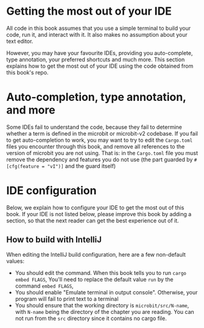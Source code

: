 # Getting the most out of your IDE

All code in this book assumes that you use a simple terminal to build your code,
run it, and interact with it. It also makes no assumption about your text editor.

However, you may have your favourite IDEs, providing you auto-complete, type annotation,
your preferred shortcuts and much more. This section explains how to get the most out
of your IDE using the code obtained from this book's repo.

# Auto-completion, type annotation, and more

Some IDEs fail to understand the code, because they fail to determine whether a term
is defined in the microbit or microbit-v2 codebase. If you fail to get auto-completion to work,
you may want to try to edit the `Cargo.toml` files you encounter through this book, and remove
all references to the version of microbit you are not using. That is:
 in the `Cargo.toml` file you must remove the dependency and features you do not use (the part guarded by `#[cfg(feature = "vI")]` and the guard itself)

# IDE configuration

Below, we explain how to configure your IDE to get the most out of this book.
If your IDE is not listed below, please improve this book by adding a section, so that the next
reader can get the best experience out of it.

## How to build with IntelliJ

When editing the IntelliJ build configuration, here are a few non-default values:
* You should edit the command. When this book tells you to run `cargo embed FLAGS`,
You'll need to replace the default value `run` by the command `embed FLAGS`,
* You should enable "Emulate terminal in output console". Otherwise, your program will fail to print text to a terminal
* You should ensure that the working directory is `microbit/src/N-name`, with `N-name` being the directory of the chapter you
are reading. You can not run from the `src` directory since it contains no cargo file.